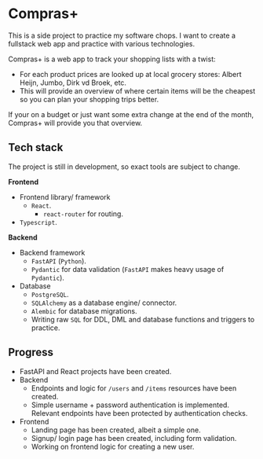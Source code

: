 # Compras+
This is a side project to practice my software chops. I want to create a fullstack web app and practice with various technologies.

Compras+ is a web app to track your shopping lists with a twist:

-   For each product prices are looked up at local grocery stores: Albert Heijn, Jumbo, Dirk vd Broek, etc.
-   This will provide an overview of where certain items will be the cheapest so you can plan your shopping trips better.

If your on a budget or just want some extra change at the end of the month, Compras+ will provide you that overview.

## Tech stack

The project is still in development, so exact tools are subject to change.

**Frontend**
- Frontend library/ framework
  - `React`.
    - `react-router` for routing.
- `Typescript`.

**Backend**
- Backend framework
  - `FastAPI` (`Python`).
  - `Pydantic` for data validation (`FastAPI` makes heavy usage of `Pydantic`).
- Database 
  - `PostgreSQL`.
  - `SQLAlchemy` as a database engine/ connector.
  - `Alembic` for database migrations.
  - Writing raw `SQL` for DDL, DML and database functions and triggers to practice.

## Progress
- FastAPI and React projects have been created.
- Backend
  - Endpoints and logic for `/users` and `/items` resources have been created.
  - Simple username + password authentication is implemented. Relevant endpoints have been protected by authentication checks.
- Frontend
  - Landing page has been created, albeit a simple one.
  - Signup/ login page has been created, including form validation.
  - Working on frontend logic for creating a new user.

